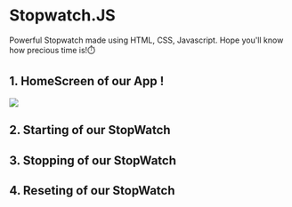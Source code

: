 # Stopwatch.JS
Powerful Stopwatch made using HTML, CSS, Javascript. Hope you'll know how precious time is!⏱️

## 1. HomeScreen of our App !

![](Images/Screenshot(149).png)

## 2. Starting of our StopWatch


## 3. Stopping of our StopWatch


## 4. Reseting of our StopWatch
